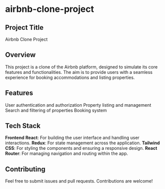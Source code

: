 # airbnb-clone-project
Project Title 
------------------
Airbnb Clone Project

Overview
-----------------------
This project is a clone of the Airbnb platform, designed to simulate its core features and functionalities. 
The aim is to provide users with a seamless experience for booking accommodations and listing properties.

Features
-------------------
User authentication and authorization
Property listing and management
Search and filtering of properties
Booking system

Tech Stack
--------------
**Frontend**
**React**: For building the user interface and handling user interactions.
**Redux**: For state management across the application.
**Tailwind CSS**: For styling the components and ensuring a responsive design.
**React Router**: For managing navigation and routing within the app.

Contributing
------------
Feel free to submit issues and pull requests. Contributions are welcome!
